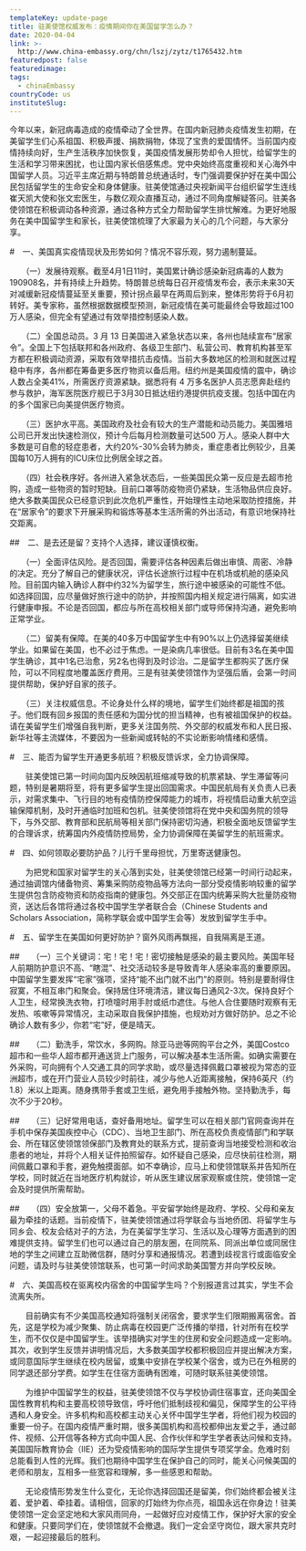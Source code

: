 ```yaml
---
templateKey: update-page
title: 驻美使馆权威发布：疫情期间你在美国留学怎么办？
date: 2020-04-04
link: >-
  http://www.china-embassy.org/chn/lszj/zytz/t1765432.htm
featuredpost: false
featuredimage:
tags:
  - chinaEmbassy
countryCode: us
instituteSlug:
---
```

今年以来，新冠病毒造成的疫情牵动了全世界。在国内新冠肺炎疫情发生初期，在美留学生们心系祖国、积极声援、捐款捐物，体现了宝贵的爱国情怀。当前国内疫情持续向好，生产生活秩序加快恢复，美国疫情发展形势却令人担忧，给留学生的生活和学习带来困扰，也让国内家长倍感焦虑。党中央始终高度重视和关心海外中国留学人员。习近平主席近期与特朗普总统通话时，专门强调要保护好在美中国公民包括留学生的生命安全和身体健康。驻美使馆通过央视新闻平台组织留学生连线崔天凯大使和张文宏医生，与数亿观众直播互动，通过不同角度解疑答问。驻美各使领馆在积极调动各种资源，通过各种方式全力帮助留学生排忧解难。为更好地服务在美中国留学生和家长，驻美使馆梳理了大家最为关心的几个问题，与大家分享。

#　一、美国真实疫情现状及形势如何？情况不容乐观，努力遏制蔓延。

　　（一）发展待观察。截至4月1日11时，美国累计确诊感染新冠病毒的人数为190908名，并有持续上升趋势。特朗普总统每日召开疫情发布会，表示未来30天对减缓新冠疫情蔓延至关重要，预计拐点最早在两周后到来，整体形势将于6月初转好。美专家称，虽然根据数据模型预测，新冠疫情在美可能最终会导致超过100万人感染，但完全有望通过有效举措控制感染人数。

　　（二）全国总动员。3 月 13 日美国进入紧急状态以来，各州也陆续宣布“居家令”。全国上下包括联邦和各州政府、各级卫生部门、私营公司、教育机构甚至军方都在积极调动资源，采取有效举措抗击疫情。当前大多数地区的检测和就医过程稳中有序，各州都在筹备更多医疗物资以备后用。纽约州是美国疫情的震中，确诊人数占全美41%，所需医疗资源紧缺。据悉将有 4 万多名医护人员志愿奔赴纽约参与救护，海军医院医疗舰已于3月30日抵达纽约港提供抗疫支援。包括中国在内的多个国家已向美提供医疗物资。

　　（三）医护水平高。美国政府及社会有较大的生产潜能和动员能力。美国雅培公司已开发出快速检测仪，预计今后每月检测数量可达500 万人。感染人群中大多数是可自愈的轻症患者，大约20%-30%会转为肺炎，重症患者比例较少，且美国每10万人拥有的ICU床位比例居全球之首。

　　（四）社会秩序好。各州进入紧急状态后，一些美国民众第一反应是去超市抢购，造成一些物资的暂时短缺。目前口罩等防疫物资仍紧缺，生活物品供应良好。绝大多数美国民众已经意识到此次危机严重性，开始理性主动地采取防控措施，并在“居家令”的要求下开展采购和锻炼等基本生活所需的外出活动，有意识地保持社交距离。

##　二、是去还是留？支持个人选择，建议谨慎权衡。

　　（一）全面评估风险。是否回国，需要评估各种因素后做出审慎、周密、冷静的决定。充分了解自己的健康状况，评估长途旅行过程中在机场或机舱的感染风险。目前国内输入确诊人群中约32%为留学生，旅行途中被感染的可能性不低。如选择回国，应尽量做好旅行途中的防护，并按照国内相关规定进行隔离，如实进行健康申报。不论是否回国，都应与所在高校相关部门或导师保持沟通，避免影响正常学业。

　　（二）留美有保障。在美的40多万中国留学生中有90%以上仍选择留美继续学业。如果留在美国，也不必过于焦虑。一是染病几率很低。目前有3名在美中国学生确诊，其中1名已治愈，另2名也得到及时诊治。二是留学生都购买了医疗保险，可以不同程度地覆盖医疗费用。三是有驻美使领馆作为坚强后盾，会第一时间提供帮助，保护好自家的孩子。

　　（三）关注权威信息。不论身处什么样的境地，留学生们始终都是祖国的孩子。他们既有回乡报国的责任感和为国分忧的担当精神，也有被祖国保护的权益。请在美留学生们增强自我判断，更多关注国务院、外交部的权威发布和人民日报、新华社等主流媒体，不要因为一些新闻或转帖的不实论断影响情绪和感情。

#　三、能否为留学生开通更多航班？积极反馈诉求，全力协调保障。

　　驻美使馆已第一时间向国内反映因航班缩减导致的机票紧缺、学生滞留等问题，特别是暑期将至，将有更多留学生提出回国需求。中国民航局有关负责人已表示，对需求集中、飞行目的地有疫情防控保障能力的城市，将视情启动重大航空运输保障机制，及时开通临时加班和包机。驻美使领馆将在党中央和国务院的领导下，与外交部、教育部和民航局等相关部门保持密切沟通，积极全面地反馈留学生的合理诉求，统筹国内外疫情防控局势，全力协调保障在美留学生的航班需求。

#　四、如何领取必要防护品？儿行千里母担忧，万里寄送健康包。

　　为把党和国家对留学生的关心落到实处，驻美使领馆已经第一时间行动起来，通过抽调馆内储备物资、筹集采购防疫物品等方法向一部分受疫情影响较重的留学生提供包含防疫物资和防疫指南的健康包。外交部正在国内统筹采购大批量防疫物资，送达后各馆将通过各校中国学生学者联合会（Chinese Students and Scholars Association，简称学联会或中国学生会等）发放到留学生手中。

#　五、留学生在美国如何更好防护？窗外风雨再飘摇，自我隔离是王道。

##　　（一）三个关键词：宅！宅！宅！密切接触是感染的最主要风险。美国年轻人前期防护意识不高、“瞎混”、社交活动较多是导致青年人感染率高的重要原因。中国留学生要发挥“宅家”强项，坚持“能不出门就不出门”的原则。特别是要耐得住寂寞，不相互串门和聚会。保持居住环境清洁，建议每日通风2-3次。保持良好个人卫生，经常换洗衣物，打喷嚏时用手肘或纸巾遮住。与他人合住要随时观察有无发热、咳嗽等异常情况，主动采取自我保护措施，也规劝对方做好防护。总之不论确诊人数有多少，你若“宅”好，便是晴天。

##　　（二）勤洗手，常饮水，多网购。除亚马逊等网购平台之外，美国Costco超市和一些华人超市都开通送货上门服务，可以解决基本生活所需。如确实需要在外采购，可向拥有个人交通工具的同学求助，或尽量选择佩戴口罩被视为常态的亚洲超市，或在开门营业人员较少时前往，减少与他人近距离接触，保持6英尺（约1.8）米以上距离。随身携带手套或卫生纸，避免用手接触外物。坚持勤洗手，每次不少于20秒。

##　　（三）记好常用电话，查好备用地址。留学生可以在相关部门官网查询并在手机中保存美国疾控中心（CDC）、当地卫生部门、所在高校负责疫情部门和学联会、所在辖区使领馆领保部门及教育处的联系方式，提前查询当地接受检测和收治患者的地址，并将个人相关证件拍照留存。如怀疑自己感染，应尽快前往检测，期间佩戴口罩和手套，避免触摸面部。如不幸确诊，应马上和使领馆联系并告知所在学校，同时就近在当地医疗机构就诊，听从医生建议居家观察或住院，使领馆一定会及时提供所需帮助。

##　　（四）安全放第一，父母不着急。平安留学始终是政府、学校、父母和亲友最为牵挂的话题。当前疫情下，驻美使领馆通过将学联会与当地侨团、将留学生与同乡会、校友会结对子的方法，为在美留学生学习、生活以及心理等方面遇到的困难提供支持。留学生们也可以通过自己的朋友圈，在同院系、同派出单位或同居住地的学生之间建立互助微信群，随时分享和通报情况。若遭到歧视言行或面临安全问题，请及时与驻美使领馆联系，也可第一时间求助美国警方并向学校反映。

#　六、美国高校在驱离校内宿舍的中国留学生吗？个别报道言过其实，学生不会流离失所。

　　目前确实有不少美国高校通知将强制关闭宿舍，要求学生们限期搬离宿舍。首先，这是学校为减少聚集、防止病毒在校园更广泛传播的举措，针对所有在校学生，而不仅仅是中国留学生。该举措确实对学生的住房和安全问题造成一定影响。其次，收到学生反馈并讲明情况后，大多数美国学校都积极回应并提出解决方案，或同意国际学生继续在校内居留，或集中安排在学校某个宿舍，或为已在外租房的同学退还部分学费。如学生在住宿方面确有困难，可随时联系驻美使领馆。

　　为维护中国留学生的权益，驻美使领馆不仅与学校协调住宿事宜，还向美国全国性教育机构和主要高校领导致信，呼吁他们抵制歧视和偏见，保障学生的公平待遇和人身安全。许多机构和高校都主动关心关怀中国学生学者，将他们视为校园的重要一份子。在国内疫情严重时期，很多美国机构和高校都伸出友爱之手，通过邮件、视频、公开信等各种方式向中国人民、合作伙伴和学生学者表达问候和支持。美国国际教育协会（IIE）还为受疫情影响的国际学生提供专项奖学金。危难时刻总能看到人性的光辉。我们也期待中国学生在保护自己的同时，能关心问候美国的老师和朋友，互相多一些宽容和理解，多一些感恩和帮助。

　　无论疫情形势发生什么变化，无论你选择回国还是留美，你们始终都会被关注着、爱护着、牵挂着。请相信，回家的灯始终为你点亮，祖国永远在你身边！驻美使领馆一定会坚定地和大家风雨同舟，一起做好应对疫情工作，保护好大家的安全和健康。只要同学们在，使领馆就不会撤退。我们一定会坚守岗位，跟大家共克时艰，一起迎接最后的胜利。
